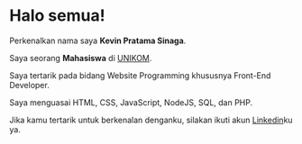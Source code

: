 # Halo semua! 

Perkenalkan nama saya **Kevin Pratama Sinaga**.

Saya seorang **Mahasiswa** di [UNIKOM](https://www.unikom.ac.id/).

Saya tertarik pada bidang Website Programming khususnya Front-End Developer.

Saya menguasai HTML, CSS, JavaScript, NodeJS, SQL, dan PHP.

Jika kamu tertarik untuk berkenalan denganku, silakan ikuti akun [Linkedin](https://www.linkedin.com/in/kevin-pratama-sinaga-1b084a1b8/)ku ya.
